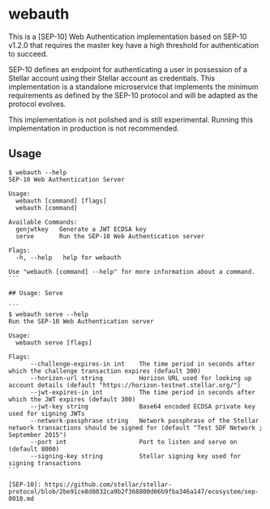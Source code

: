 # webauth

This is a [SEP-10] Web Authentication implementation based on SEP-10 v1.2.0
that requires the master key have a high threshold for authentication to
succeed.

SEP-10 defines an endpoint for authenticating a user in possession of a Stellar
account using their Stellar account as credentials. This implementation is a
standalone microservice that implements the minimum requirements as defined by
the SEP-10 protocol and will be adapted as the protocol evolves.

This implementation is not polished and is still experimental.
Running this implementation in production is not recommended.

## Usage

````
$ webauth --help
SEP-10 Web Authentication Server

Usage:
  webauth [command] [flags]
  webauth [command]

Available Commands:
  genjwtkey   Generate a JWT ECDSA key
  serve       Run the SEP-10 Web Authentication server

Flags:
  -h, --help   help for webauth

Use "webauth [command] --help" for more information about a command.
```

## Usage: Serve

```
$ webauth serve --help
Run the SEP-10 Web Authentication server

Usage:
  webauth serve [flags]

Flags:
      --challenge-expires-in int    The time period in seconds after which the challenge transaction expires (default 300)
      --horizon-url string          Horizon URL used for looking up account details (default "https://horizon-testnet.stellar.org/")
      --jwt-expires-in int          The time period in seconds after which the JWT expires (default 300)
      --jwt-key string              Base64 encoded ECDSA private key used for signing JWTs
      --network-passphrase string   Network passphrase of the Stellar network transactions should be signed for (default "Test SDF Network ; September 2015")
      --port int                    Port to listen and serve on (default 8000)
      --signing-key string          Stellar signing key used for signing transactions
```

[SEP-10]: https://github.com/stellar/stellar-protocol/blob/2be91ce8d8032ca9b2f368800d06b9fba346a147/ecosystem/sep-0010.md
